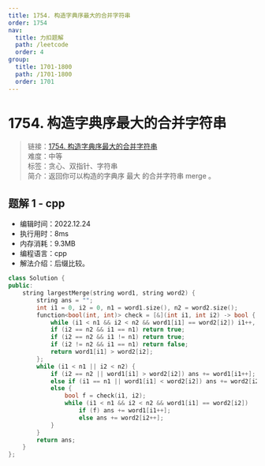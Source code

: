 ```yaml
---
title: 1754. 构造字典序最大的合并字符串
order: 1754
nav:
  title: 力扣题解
  path: /leetcode
  order: 4
group:
  title: 1701-1800
  path: /1701-1800
  order: 1701
---
```


# 1754. 构造字典序最大的合并字符串
    
> 链接：[1754. 构造字典序最大的合并字符串](https://leetcode.cn/problems/largest-merge-of-two-strings/)  
> 难度：中等  
> 标签：贪心、双指针、字符串  
> 简介：返回你可以构造的字典序 最大 的合并字符串 merge 。
      
## 题解 1 - cpp
- 编辑时间：2022.12.24
- 执行用时：8ms
- 内存消耗：9.3MB
- 编程语言：cpp
- 解法介绍：后缀比较。
```cpp
class Solution {
public:
    string largestMerge(string word1, string word2) {
        string ans = "";
        int i1 = 0, i2 = 0, n1 = word1.size(), n2 = word2.size();
        function<bool(int, int)> check = [&](int i1, int i2) -> bool {
            while (i1 < n1 && i2 < n2 && word1[i1] == word2[i2]) i1++, i2++;
            if (i2 == n2 && i1 == n1) return true;
            if (i2 == n2 && i1 != n1) return true;
            if (i2 != n2 && i1 == n1) return false;
            return word1[i1] > word2[i2];
        };
        while (i1 < n1 || i2 < n2) {
            if (i2 == n2 || word1[i1] > word2[i2]) ans += word1[i1++];
            else if (i1 == n1 || word1[i1] < word2[i2]) ans += word2[i2++];
            else {
                bool f = check(i1, i2);
                while (i1 < n1 && i2 < n2 && word1[i1] == word2[i2]) 
                    if (f) ans += word1[i1++];
                    else ans += word2[i2++];
            }
        }
        return ans;
    }
};
```

      